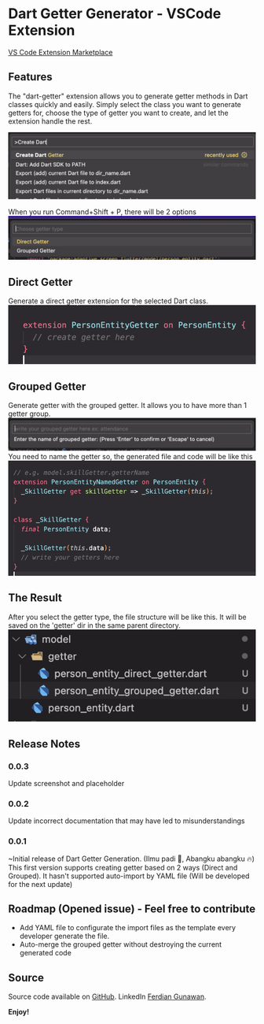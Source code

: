 # Dart Getter Generator - VSCode Extension

[VS Code Extension Marketplace](https://marketplace.visualstudio.com/items?itemName=FerdianGunawan.dart-getter)

## Features

The "dart-getter" extension allows you to generate getter methods in Dart classes quickly and easily. Simply select the class you want to generate getters for, choose the type of getter you want to create, and let the extension handle the rest.

![Command menu](./screenshots/main_menu.png)


When you run Command+Shift + P, there will be 2 options
![Two option menus](./screenshots/two_option_menus.png)

## Direct Getter

Generate a direct getter extension for the selected Dart class.
![Direct getter example](./screenshots/direct_example.png)

## Grouped Getter

Generate getter with the grouped getter. It allows you to have more than
1 getter group.
![Grouped naming textfield](./screenshots/grouped_naming_textfield.png)
You need to name the getter
so, the generated file and code will be like this
![Grouped getter example](./screenshots/grouped_example.png)

## The Result
After you select the getter type, the file structure will be like this.
It will be saved on the 'getter' dir in the same parent directory.
![The file result](./screenshots/files.png)

## Release Notes

### 0.0.3

Update screenshot and placeholder

### 0.0.2

Update incorrect documentation that may have led to misunderstandings

### 0.0.1

~Initial release of Dart Getter Generation. (Ilmu padi 🌾, Abangku abangku 🔥)
This first version supports creating getter based on 2 ways (Direct and Grouped).
It hasn't supported auto-import by YAML file (Will be developed for the next update)

## Roadmap (Opened issue) - Feel free to contribute
- Add YAML file to configurate the import files as the template every developer
generate the file.
- Auto-merge the grouped getter without destroying the current generated code


## Source

Source code available on [GitHub](https://github.com/ferdiangunawan/dart-getter-vscode-extension).
LinkedIn [Ferdian Gunawan](https://www.linkedin.com/in/ferdiangunawan).

**Enjoy!**
